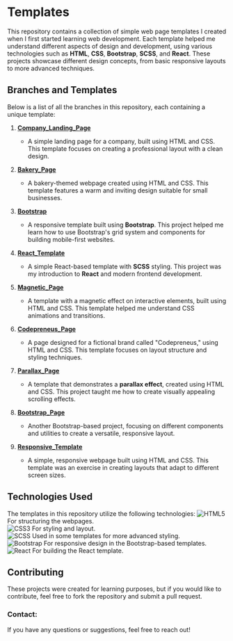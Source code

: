 # Templates

This repository contains a collection of simple web page templates I created when I first started learning web development. Each template helped me understand different aspects of design and development, using various technologies such as **HTML**, **CSS**, **Bootstrap**, **SCSS**, and **React**. These projects showcase different design concepts, from basic responsive layouts to more advanced techniques.

## Branches and Templates

Below is a list of all the branches in this repository, each containing a unique template:

1. **[Company_Landing_Page](https://github.com/klimentina2709/Templates/tree/Company_Landing_Page)**

   - A simple landing page for a company, built using HTML and CSS. This template focuses on creating a professional layout with a clean design.

2. **[Bakery_Page](https://github.com/klimentina2709/Templates/tree/Bakery_Page)**

   - A bakery-themed webpage created using HTML and CSS. This template features a warm and inviting design suitable for small businesses.

3. **[Bootstrap](https://github.com/klimentina2709/Templates/tree/Bootstrap)**

   - A responsive template built using **Bootstrap**. This project helped me learn how to use Bootstrap's grid system and components for building mobile-first websites.

4. **[React_Template](https://github.com/klimentina2709/Templates/tree/React_Template)**

   - A simple React-based template with **SCSS** styling. This project was my introduction to **React** and modern frontend development.

5. **[Magnetic_Page](https://github.com/klimentina2709/Templates/tree/Magnetic_Page)**

   - A template with a magnetic effect on interactive elements, built using HTML and CSS. This template helped me understand CSS animations and transitions.

6. **[Codepreneus_Page](https://github.com/klimentina2709/Templates/tree/Codepreneus_Page)**

   - A page designed for a fictional brand called "Codepreneus," using HTML and CSS. This template focuses on layout structure and styling techniques.

7. **[Parallax_Page](https://github.com/klimentina2709/Templates/tree/Parallax_Page)**

   - A template that demonstrates a **parallax effect**, created using HTML and CSS. This project taught me how to create visually appealing scrolling effects.

8. **[Bootstrap_Page](https://github.com/klimentina2709/Templates/tree/Bootstrap_Page)**

   - Another Bootstrap-based project, focusing on different components and utilities to create a versatile, responsive layout.

9. **[Responsive_Template](https://github.com/klimentina2709/Templates/tree/Responsive_Template)**
   - A simple, responsive webpage built using HTML and CSS. This template was an exercise in creating layouts that adapt to different screen sizes.

## Technologies Used

The templates in this repository utilize the following technologies:
![HTML5](https://img.shields.io/badge/HTML5-E34F26?style=flat&logo=html5&logoColor=white) For structuring the webpages.  
![CSS3](https://img.shields.io/badge/CSS3-1572B6?style=flat&logo=css3&logoColor=white) For styling and layout.  
![SCSS](https://img.shields.io/badge/SCSS-CC6699?style=flat&logo=sass&logoColor=white) Used in some templates for more advanced styling.  
![Bootstrap](https://img.shields.io/badge/Bootstrap-563D7C?style=flat&logo=bootstrap&logoColor=white) For responsive design in the Bootstrap-based templates.  
![React](https://img.shields.io/badge/React-61DAFB?style=flat&logo=react&logoColor=black) For building the React template.

## Contributing

These projects were created for learning purposes, but if you would like to contribute, feel free to fork the repository and submit a pull request.

### Contact:

If you have any questions or suggestions, feel free to reach out!
